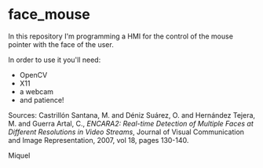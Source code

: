 face_mouse
==========

In this repository I'm programming a HMI for the control of the mouse pointer
with the face of the user. 

In order to use it you'll need:

- OpenCV
- X11
- a webcam
- and patience!

Sources: Castrillón Santana, M. and Déniz Suárez, O. and Hernández Tejera, M. and Guerra Artal, C., 
  *ENCARA2: Real-time Detection of Multiple Faces at Different Resolutions in Video Streams*, 
  Journal of Visual Communication and Image Representation, 2007, vol 18, pages 130-140.

Miquel
